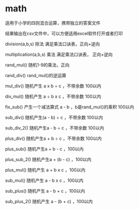 # math
  
适用于小学的四则混合运算，携带独立的答案文件

结果输出在csv文件中，可以方便适用excel软件打开或者打印

division(a,b,s)       除法 满足乘法口诀表，正向+逆向 

multiplication(a,b,s) 乘法 满足乘法口诀表， 正向+逆向 

rand_mul()            随机1-9的乘法，正向 

rand_div()            rand_mul()的逆运算 

mul_div()             随机产生 a x b ÷ c ，不带余数 100以内 

div_mul()             随机产生 a ÷ b x c ，不带余数 100以内 

fix_sub()             产生一个减法算式 a - b ，b是rand_mul()的乘积 100以内 

sub_div()             随机产生(a - b) ÷ c ，不带余数 100以内 

sub_div_2()           随机产生a - b ÷ c ，不带余数 100以内 

plus_div()            随机产生a + b ÷ c ，不带余数 100以内 

plus_sub()            随机产生a + b - c ，100以内 

plus_sub_2()          随机产生a + (b - c) ，100以内 

plus_mul()            随机产生 a + b x c ，100以内 

sub_mul()             随机产生 a - b x c ，100以内 

sub_plus()            随机产生 a - b + c ，100以内 

sub_plus_2()          随机产生 a - (b + c) ，100以内 
